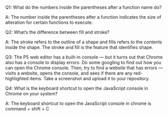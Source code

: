 Q1: What do the numbers inside the parentheses after a function name do?

A: The number inside the parentheses after a function indicates the size of alteration for certain functions to execute. 

Q2: What’s the difference between fill and stroke?

A: The stroke refers to the outline of a shape and fills refers to the contents inside the shape. The stroke and fill is the feature that identifies shape. 

Q3: The P5 web editor has a built-in console — but it turns out that Chrome also has a console to display errors. Do some googling to find out how you can open the Chrome console. Then, try to find a website that has errors — visits a website, opens the console, and sees if there are any red-highlighted items. Take a screenshot and upload it to your repository.

Q4: What is the keyboard shortcut to open the JavaScript console in Chrome on your system?

A: The keyboard shortcut to open the JavaScript console in chrome is command + shift + C
